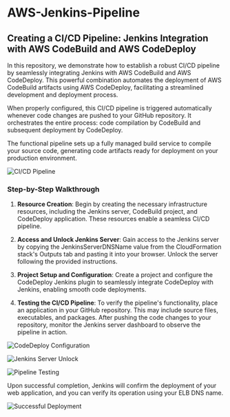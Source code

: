 # AWS-Jenkins-Pipeline

## Creating a CI/CD Pipeline: Jenkins Integration with AWS CodeBuild and AWS CodeDeploy

In this repository, we demonstrate how to establish a robust CI/CD pipeline by seamlessly integrating Jenkins with AWS CodeBuild and AWS CodeDeploy. This powerful combination automates the deployment of AWS CodeBuild artifacts using AWS CodeDeploy, facilitating a streamlined development and deployment process. 

When properly configured, this CI/CD pipeline is triggered automatically whenever code changes are pushed to your GitHub repository. It orchestrates the entire process: code compilation by CodeBuild and subsequent deployment by CodeDeploy.

The functional pipeline sets up a fully managed build service to compile your source code, generating code artifacts ready for deployment on your production environment.

![CI/CD Pipeline](https://user-images.githubusercontent.com/48589838/89983289-e5fc2900-dc94-11ea-9258-685375cad1dd.png)

### Step-by-Step Walkthrough

1. **Resource Creation**: Begin by creating the necessary infrastructure resources, including the Jenkins server, CodeBuild project, and CodeDeploy application. These resources enable a seamless CI/CD pipeline.

2. **Access and Unlock Jenkins Server**: Gain access to the Jenkins server by copying the JenkinsServerDNSName value from the CloudFormation stack's Outputs tab and pasting it into your browser. Unlock the server following the provided instructions.

3. **Project Setup and Configuration**: Create a project and configure the CodeDeploy Jenkins plugin to seamlessly integrate CodeDeploy with Jenkins, enabling smooth code deployments.

4. **Testing the CI/CD Pipeline**: To verify the pipeline's functionality, place an application in your GitHub repository. This may include source files, executables, and packages. After pushing the code changes to your repository, monitor the Jenkins server dashboard to observe the pipeline in action.

![CodeDeploy Configuration](https://user-images.githubusercontent.com/48589838/89985330-87d14500-dc98-11ea-9964-c1211d0c8a03.png)

![Jenkins Server Unlock](https://user-images.githubusercontent.com/48589838/89985442-ba7b3d80-dc98-11ea-9cb4-9014339ba6e3.png)

![Pipeline Testing](https://user-images.githubusercontent.com/48589838/89986084-a71ca200-dc99-11ea-9021-097d82084171.png)

Upon successful completion, Jenkins will confirm the deployment of your web application, and you can verify its operation using your ELB DNS name.

![Successful Deployment](https://user-images.githubusercontent.com/48589838/89986033-9409d200-dc99-11ea-883c-37f6a469e02c.png)
